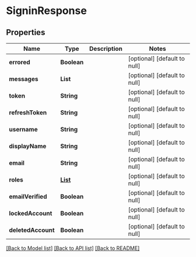 # SigninResponse
## Properties

| Name | Type | Description | Notes |
|------------ | ------------- | ------------- | -------------|
| **errored** | **Boolean** |  | [optional] [default to null] |
| **messages** | **List** |  | [optional] [default to null] |
| **token** | **String** |  | [optional] [default to null] |
| **refreshToken** | **String** |  | [optional] [default to null] |
| **username** | **String** |  | [optional] [default to null] |
| **displayName** | **String** |  | [optional] [default to null] |
| **email** | **String** |  | [optional] [default to null] |
| **roles** | [**List**](Role.md) |  | [optional] [default to null] |
| **emailVerified** | **Boolean** |  | [optional] [default to null] |
| **lockedAccount** | **Boolean** |  | [optional] [default to null] |
| **deletedAccount** | **Boolean** |  | [optional] [default to null] |

[[Back to Model list]](../README.md#documentation-for-models) [[Back to API list]](../README.md#documentation-for-api-endpoints) [[Back to README]](../README.md)

